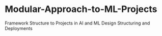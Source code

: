 # Modular-Approach-to-ML-Projects
Framework Structure to Projects in AI and ML Design Structuring and Deployments
